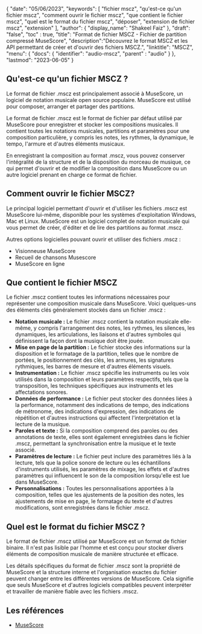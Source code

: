 {
"date": "05/06/2023",
  "keywords": [
"fichier mscz",
"qu'est-ce qu'un fichier mscz",
"comment ouvrir le fichier mscz",
"que contient le fichier mscz",
"quel est le format du fichier mscz",
"déposer",
"extension de fichier mscz",
"extension"
],
  "author": {
"display_name": "Shakeel Faiz"
},
"draft": "false",
"toc" : true,
"title": "Format de fichier MSCZ - Fichier de partition compressé MuseScore",
  "description":"Découvrez le format MSCZ et les API permettant de créer et d'ouvrir des fichiers MSCZ.",
"linktitle": "MSCZ",
  "menu": {
    "docs": {
      "identifier": "audio-mscz",
"parent" : "audio"
}
},
"lastmod": "2023-06-05"
}

## Qu'est-ce qu'un fichier MSCZ ?

Le format de fichier .mscz est principalement associé à MuseScore, un logiciel de notation musicale open source populaire. MuseScore est utilisé pour composer, arranger et partager des partitions.

Le format de fichier .mscz est le format de fichier par défaut utilisé par MuseScore pour enregistrer et stocker les compositions musicales. Il contient toutes les notations musicales, partitions et paramètres pour une composition particulière, y compris les notes, les rythmes, la dynamique, le tempo, l'armure et d'autres éléments musicaux.

En enregistrant la composition au format .mscz, vous pouvez conserver l'intégralité de la structure et de la disposition du morceau de musique, ce qui permet d'ouvrir et de modifier la composition dans MuseScore ou un autre logiciel prenant en charge ce format de fichier.

## Comment ouvrir le fichier MSCZ?

Le principal logiciel permettant d'ouvrir et d'utiliser les fichiers .mscz est MuseScore lui-même, disponible pour les systèmes d'exploitation Windows, Mac et Linux. MuseScore est un logiciel complet de notation musicale qui vous permet de créer, d'éditer et de lire des partitions au format .mscz.

Autres options logicielles pouvant ouvrir et utiliser des fichiers .mscz :

- Visionneuse MuseScore
- Recueil de chansons Musescore
- MuseScore en ligne

## Que contient le fichier MSCZ

Le fichier .mscz contient toutes les informations nécessaires pour représenter une composition musicale dans MuseScore. Voici quelques-uns des éléments clés généralement stockés dans un fichier .mscz :

- **Notation musicale :** Le fichier .mscz contient la notation musicale elle-même, y compris l'arrangement des notes, les rythmes, les silences, les dynamiques, les articulations, les liaisons et d'autres symboles qui définissent la façon dont la musique doit être jouée.
- **Mise en page de la partition :** Le fichier stocke des informations sur la disposition et le formatage de la partition, telles que le nombre de portées, le positionnement des clés, les armures, les signatures rythmiques, les barres de mesure et d'autres éléments visuels.
- **Instrumentation :** Le fichier .mscz spécifie les instruments ou les voix utilisés dans la composition et leurs paramètres respectifs, tels que la transposition, les techniques spécifiques aux instruments et les affectations sonores.
- **Données de performance :** Le fichier peut stocker des données liées à la performance, notamment des indications de tempo, des indications de métronome, des indications d'expression, des indications de répétition et d'autres instructions qui affectent l'interprétation et la lecture de la musique.
- **Paroles et texte :** Si la composition comprend des paroles ou des annotations de texte, elles sont également enregistrées dans le fichier .mscz, permettant la synchronisation entre la musique et le texte associé.
- **Paramètres de lecture :** Le fichier peut inclure des paramètres liés à la lecture, tels que la police sonore de lecture ou les échantillons d'instruments utilisés, les paramètres de mixage, les effets et d'autres paramètres qui influencent le son de la composition lorsqu'elle est lue dans MuseScore.
- **Personnalisations :** Toutes les personnalisations apportées à la composition, telles que les ajustements de la position des notes, les ajustements de mise en page, le formatage du texte et d'autres modifications, sont enregistrées dans le fichier .mscz.

## Quel est le format du fichier MSCZ ?

Le format de fichier .mscz utilisé par MuseScore est un format de fichier binaire. Il n'est pas lisible par l'homme et est conçu pour stocker divers éléments de composition musicale de manière structurée et efficace.

Les détails spécifiques du format de fichier .mscz sont la propriété de MuseScore et la structure interne et l'organisation exactes du fichier peuvent changer entre les différentes versions de MuseScore. Cela signifie que seuls MuseScore et d'autres logiciels compatibles peuvent interpréter et travailler de manière fiable avec les fichiers .mscz.

## Les références
* [MuseScore](https://en.wikipedia.org/wiki/MuseScore)


